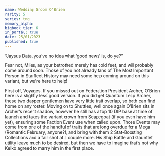 ```yaml
---
name: Wedding Groom O'Brien
rarity: 5
series: tng
memory_alpha:
bigbook_tier: 6
in_portal: true
date: 25/01/2023
published: true
---
```


“Jaysus Data, you’ve no idea what ‘good news’ is, do ye?”

Fear not, Miles, as your betrothed merely has cold feet, and will probably come around soon. Those of you not already fans of The Most Important Person in Starfleet History may need some help coming around on this variant, but we're here to help!

First off, Voyages. If you missed out on Federation President Archer, O’Brien here is a slightly less good version. If you did get Quantum Leap Archer, these two dapper gentlemen have very little trait overlap, so both can find home on any roster. Moving on to Shuttles, well once again O’Brien sits in Archer’s recent shadow, however he still has a top 10 DIP base at time of launch and takes the variant crown from Scapegoat (if you even have him yet), ensuring some Faction Event use when called upon. Those Events may come from one of the handful of traits that are long overdue for a Mega (Romantic February, anyone?), and bring with them 2 Stat-Boosting Collections and a fair shot at a couple more. His Ship Battle and Gauntlet utility leave much to be desired, but then we have to imagine that’s not why Keiko agreed to marry him in the first place.
